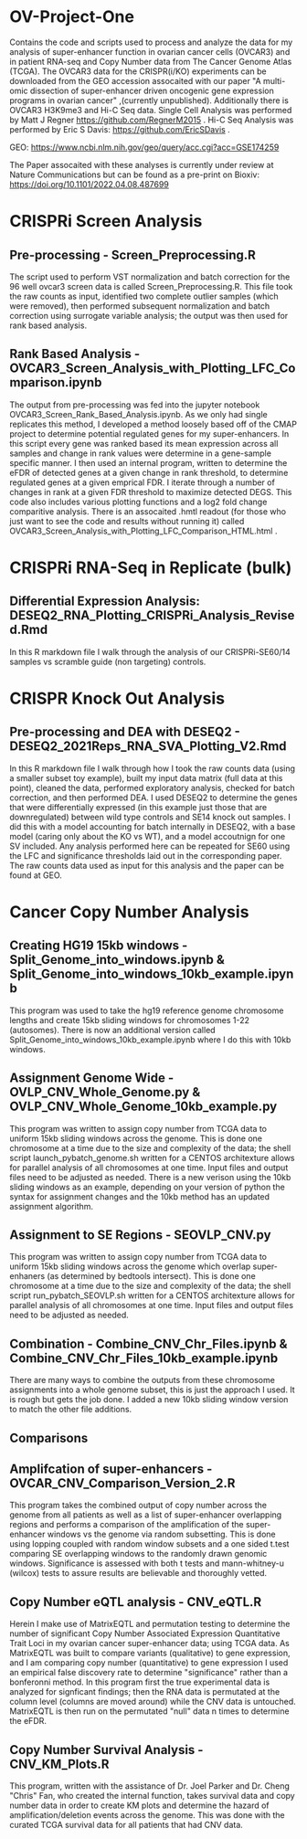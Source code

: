 # OV-Project-One
Contains the code and scripts used to process and analyze the data for my analysis of super-enhancer function in ovarian cancer cells (OVCAR3) and in patient RNA-seq and Copy Number data from The Cancer Genome Atlas (TCGA). The OVCAR3 data for the CRISPR(i/KO) experiments can be downloaded from the GEO accession assocaited with our paper "A multi-omic dissection of super-enhancer driven oncogenic gene expression programs in ovarian cancer" ,(currently unpublished). Additionally there is OVCAR3 H3K9me3 and Hi-C Seq data. Single Cell Analysis was performed by Matt J Regner  https://github.com/RegnerM2015 . Hi-C Seq Analysis was performed by Eric S Davis: https://github.com/EricSDavis .

GEO: https://www.ncbi.nlm.nih.gov/geo/query/acc.cgi?acc=GSE174259

The Paper assocaited with these analyses is currently under review at Nature Communications but can be found as a pre-print on Bioxiv: 
https://doi.org/10.1101/2022.04.08.487699 

# CRISPRi Screen Analysis
## Pre-processing - Screen_Preprocessing.R
The script used to perform VST normalization and batch correction for the 96 well ovcar3 screen data is called Screen_Preprocessing.R. This file took the raw counts as input, identified two complete outlier samples (which were removed), then performed subsequent normalization and batch correction using surrogate variable analysis; the output was then used for rank based analysis. 
## Rank Based Analysis - OVCAR3_Screen_Analysis_with_Plotting_LFC_Comparison.ipynb
The output from pre-processing was fed into the jupyter notebook OVCAR3_Screen_Rank_Based_Analysis.ipynb. As we only had single replicates this method, I developed a method loosely based off of the CMAP project to determine potential regulated genes for my super-enhancers. In this script every gene was ranked based its mean expression across all samples and change in rank values were determine in a gene-sample specific manner. I then used an internal program, written to determine the eFDR of detected genes at a given change in rank threshold, to determine regulated genes at a given emprical FDR. I iterate through a number of changes in rank at a given FDR threshold to maximize detected DEGS. This code also includes various plotting functions and a log2 fold change comparitive analysis. There is an assocaited .hmtl readout (for those who just want to see the code and results without running it) called OVCAR3_Screen_Analysis_with_Plotting_LFC_Comparison_HTML.html . 
# CRISPRi RNA-Seq in Replicate (bulk)
## Differential Expression Analysis: DESEQ2_RNA_Plotting_CRISPRi_Analysis_Revised.Rmd
In this R markdown file I walk through the analysis of our CRISPRi-SE60/14 samples vs scramble guide (non targeting) controls. 
# CRISPR Knock Out Analysis 
## Pre-processing and DEA with DESEQ2 - DESEQ2_2021Reps_RNA_SVA_Plotting_V2.Rmd
In this R markdown file I walk through how I took the raw counts data (using a smaller subset toy example), built my input data matrix (full data at this point), cleaned the data, performed exploratory analysis, checked for batch correction, and then performed DEA. I used DESEQ2 to determine the genes that were differentially expressed (in this example just those that are downregulated) between wild type controls and SE14 knock out samples. I did this with a model accounting for batch internally in DESEQ2, with a base model (caring only about the KO vs WT), and a model accoutnign for one SV included. Any analysis performed here can be repeated for SE60 using the LFC and significance thresholds laid out in the corresponding paper. The raw counts data used as input for this analysis and the paper can be found at GEO. 

# Cancer Copy Number Analysis 
## Creating HG19 15kb windows - Split_Genome_into_windows.ipynb & Split_Genome_into_windows_10kb_example.ipynb
This program was used to take the hg19 reference genome chromosome lengths and create 15kb sliding windows for chromosomes 1-22 (autosomes). There is now an additional version called Split_Genome_into_windows_10kb_example.ipynb where I do this with 10kb windows. 
## Assignment Genome Wide - OVLP_CNV_Whole_Genome.py & OVLP_CNV_Whole_Genome_10kb_example.py
This program was written to assign copy number from TCGA data to uniform 15kb sliding windows across the genome. This is done one chromosome at a time due to the size and complexity of the data; the shell script launch_pybatch_genome.sh written for a CENTOS architexture allows for parallel analysis of all chromosomes at one time. Input files and output files need to be adjusted as needed. There is a new verison using the 10kb sliding windows as an example, depending on your version of python the syntax for assignment changes and the 10kb method has an updated assignment algorithm. 
## Assignment to SE Regions - SEOVLP_CNV.py
This program was written to assign copy number from TCGA data to uniform 15kb sliding windows across the genome which overlap super-enhaners (as determined by bedtools intersect). This is done one chromosome at a time due to the size and complexity of the data; the shell script run_pybatch_SEOVLP.sh written for a CENTOS architexture allows for parallel analysis of all chromosomes at one time. Input files and output files need to be adjusted as needed. 
## Combination - Combine_CNV_Chr_Files.ipynb & Combine_CNV_Chr_Files_10kb_example.ipynb
There are many ways to combine the outputs from these chromosome assignments into a whole genome subset, this is just the approach I used. It is rough but gets the job done. I added a new 10kb sliding window version to match the other file additions. 
## Comparisons
## Amplifcation of super-enhancers - OVCAR_CNV_Comparison_Version_2.R
This program takes the combined output of copy number across the genome from all patients as well as a list of super-enhancer overlapping regions and performs a comparison of the amplification of the super-enhancer windows vs the genome via random subsetting. This is done using lopping coupled with random window subsets and a one sided t.test comparing SE overlapping windows to the randomly drawn genomic windows. Significance is assessed with both t tests and mann-whitney-u (wilcox) tests to assure results are believable and thoroughly vetted.  

## Copy Number eQTL analysis - CNV_eQTL.R
Herein I make use of MatrixEQTL and permutation testing to determine the number of significant Copy Number Associated Expression Quantitative Trait Loci in my ovarian cancer super-enhancer data; using TCGA data. As MatrixEQTL was built to compare variants (qualitative) to gene expression, and I am comparing copy number (quantitative) to gene expression I used an empirical false discovery rate to determine "significance" rather than a bonferonni method. In this program first the true experimental data is analyzed for signficant findings; then the RNA data is permutated at the column level (columns are moved around) while the CNV data is untouched. MatrixEQTL is then run on the permutated "null" data n times to determine the eFDR. 
## Copy Number Survival Analysis - CNV_KM_Plots.R 
This program, written with the assistance of Dr. Joel Parker and Dr. Cheng "Chris" Fan, who created the internal function, takes survival data and copy number data in order to create KM plots and determine the hazard of amplification/deletion events across the genome. This was done with the curated TCGA survival data for all patients that had CNV data. 
